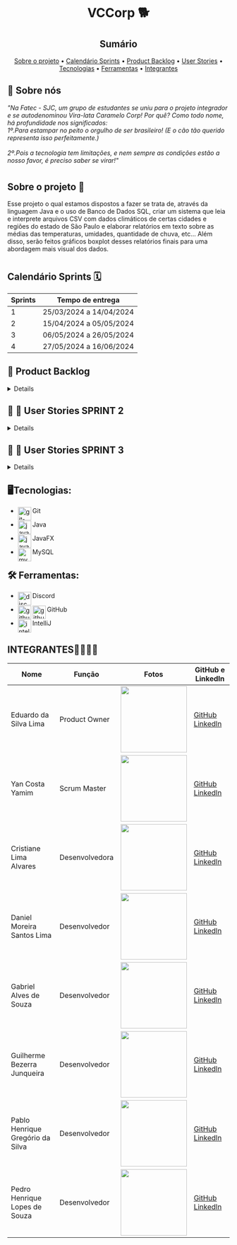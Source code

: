 # <h1 align="center"> VCCorp 🐕​ </h1>

<h2 align="center"> Sumário </h2>
  <p align="center">
     <a href ="#sobre-o-projeto">Sobre o projeto</a>  • 
     <a href ="#calendario-sprints">Calendário Sprints</a>  • 
     <a href ="#product-backlog">Product Backlog</a>  •
     <a href ="#user-stories">User Stories</a>  •
     <a href ="#tecnologias">Tecnologias</a>  •
     <a href ="#ferramentas">Ferramentas</a>  •
     <a href ="#integrantes">Integrantes</a>
   </p>

<span id="Sobre nós">

## :dart: Sobre nós 

<i>"Na Fatec - SJC, um grupo de estudantes se uniu para o projeto integrador e se autodenominou Vira-lata Caramelo Corp! Por quê? Como todo nome, há profundidade nos significados:
<br>1º.Para estampar no peito o orgulho de ser brasileiro! (E o cão tão querido representa isso perfeitamente.) </br>
<br>2º.Pois a tecnologia tem limitações, e nem sempre as condições estão a nosso favor, é preciso saber se virar!"</br></i>

# <h2>Sobre o projeto 💬</h2>
Esse projeto o qual estamos dispostos a fazer se trata de, através da linguagem Java e o uso de Banco de Dados SQL, criar um sistema que leia e interprete arquivos CSV com dados climáticos de certas cidades e regiões do estado de São Paulo e elaborar relatórios em texto sobre as médias das temperaturas, umidades, quantidade de chuva, etc... Além disso, serão feitos gráficos boxplot desses relatórios finais para uma abordagem mais visual dos dados.

# <h2>Calendário Sprints 🗓️</h2>

| Sprints | Tempo de entrega               |
|---------|-------------------------------|
| 1       | 25/03/2024 a 14/04/2024       |
| 2       | 15/04/2024 a 05/05/2024       |
| 3       | 06/05/2024 a 26/05/2024       |
| 4       | 27/05/2024 a 16/06/2024       |

<span id="backlog--entregas">
   
## :pushpin: Product Backlog

<details>

| Prioridade | Função                                             | Descrição                                                                                                          |
|------------|----------------------------------------------------|--------------------------------------------------------------------------------------------------------------------| 
| 1          | Leitura de Arquivos CSV  | Elaborar o diagrama de classes para representar a estrutura do sistema e as relações entre as entidades.            | 
| 2          | Criar Diagrama de Classes  | Desenvolver a lógica para carregar e validar arquivos CSV contendo dados climáticos. Identificar e armazenar os registros suspeitos para revisão manual.             | 
| 3        | Gerenciamento de Estações, Cidades e Unidades de Medida  | Desenvolver a funcionalidade para visualizar, adicionar, modificar e excluir informações sobre estações meteorológicas, cidades e unidades de medida.       | 
| 4          |  Modelar Banco de Dados | Desenvolver a interface de usuário visual para facilitar a interação do usuário com o sistema.                      | 
| 5          | Criar Interface de Usuário (UI) | Modelar o banco de dados para armazenar os dados climáticos de forma eficiente e organizada.                       | 
| 6          | Identificação de Cidades  | Extrair o nome da cidade a partir do nome do arquivo CSV. Associar cada arquivo à sua respectiva cidade.             | 
| 7          | Unificação dos Dados                              | Desenvolver a estrutura de dados para armazenar os dados unificados das cidades. Implementar a lógica para unificar os dados das estações meteorológicas.          |
| 8          | Implementar Banco de Dados MySQL                  | Configurar e implementar o banco de dados MySQL para armazenar os dados climáticos conforme o modelo definido.      | 
| 9          | Tratamento de Registros Suspeitos                 | Implementar uma interface para revisão e correção de registros suspeitos. Permitir a exclusão ou revisão dos registros suspeitos e sua adição à base de dados principal. | 
| 10          | Relatório de Médias por Cidade e Período          | Desenvolver a funcionalidade para gerar relatórios de médias das variáveis climáticas por cidade e período de tempo selecionados pelo usuário.                        |  
| 11          | Preparação para Plotagem de Gráficos Boxplot      | Implementar a lógica para calcular os elementos necessários para plotagem de gráficos boxplot com base nos dados de uma estação em uma determinada data.               | 
| 12         | Ajustes e Melhorias                               | Realizar ajustes finais e melhorias de usabilidade com base no feedback do usuário.                                 |
| 13         | Documentação                                      | Preparar a documentação do sistema, incluindo manuais de usuário e desenvolvedor.                                   |

</details>


## :pushpin: 📖 User Stories SPRINT 2
<details>

| Titulo da funcionalidade | Descrição | Critérios de conclusão (DOT) | Critérios de aceitação (DOR) |
|---------------------------|-----------|-----------------------------|-------------------------------|
| Gerenciamento das estações de coleta | Esta funcionalidade visa facilitar o gerenciamento das estações de coleta de dados climáticos. Cada arquivo CSV contém um código que identifica a estação de coleta e a cidade correspondente. A funcionalidade garantirá que o sistema reconheça automaticamente de qual estação é cada arquivo, permitindo uma organização eficiente dos dados e simplificando a análise subsequente. | O sistema reconhece automaticamente o código da estação de coleta de cada arquivo CSV carregado. As informações sobre a estação de coleta são exibidas corretamente na interface do usuário. Caso o código da estação de coleta não seja reconhecido automaticamente, o sistema fornece uma indicação clara ao usuário e permite a correção manual. A funcionalidade foi revisada e aprovada para liberação. A documentação do usuário foi atualizada para incluir instruções sobre como o sistema reconhece e gerencia as estações de coleta automaticamente. | A equipe de desenvolvimento compreende claramente o formato dos nomes dos arquivos CSV e como eles identificam as estações de coleta. Foram identificados os padrões nos nomes dos arquivos que indicam a estação de coleta e a cidade correspondente. A funcionalidade de reconhecimento automático da estação de coleta foi priorizada no backlog do produto. As interfaces de usuário necessárias para visualizar e gerenciar as estações de coleta estão disponíveis para desenvolvimento. Foram estabelecidos procedimentos para lidar com casos em que o código da estação de coleta não é reconhecido automaticamente pelo sistema. |
| Gerenciamento da cidades | Esta funcionalidade visa facilitar o gerenciamento das cidades relacionadas aos dados climáticos. Além de reconhecer automaticamente a cidade de cada arquivo CSV, o sistema permitirá a associação de nomes por extenso às siglas das cidades. Isso garantirá que as cidades sejam identificadas corretamente durante a geração de relatórios e análise dos dados, proporcionando uma experiência mais completa e precisa para o usuário. | O sistema reconhece automaticamente a cidade de cada arquivo CSV carregado. As informações sobre a cidade são exibidas corretamente na interface do usuário. Caso o nome da cidade não seja reconhecido automaticamente, o sistema fornece uma indicação clara ao usuário e permite a associação manual. A funcionalidade foi revisada e aprovada para liberação. A documentação do usuário foi atualizada para incluir instruções sobre como o sistema reconhece e associa nomes de cidades automaticamente. | A equipe de desenvolvimento compreende claramente como as cidades estão relacionadas aos arquivos CSV e como elas são identificadas. Foram identificados os padrões nos nomes dos arquivos que indicam as cidades correspondentes. A funcionalidade de reconhecimento automático da cidade e associação de nomes por extenso foi priorizada no backlog do produto. As interfaces de usuário necessárias para configurar a associação de nomes por extenso às siglas das cidades estão disponíveis para desenvolvimento. Foram estabelecidos procedimentos para lidar com casos em que o nome da cidade não é reconhecido automaticamente pelo sistema. |
| Exportação de relatório em PDF | Esta funcionalidade permite aos usuários exportar os relatórios gerados pelo sistema em formato PDF. Com a exportação em PDF, os usuários podem compartilhar e distribuir facilmente os relatórios com outras partes interessadas. Isso garante que as informações sejam acessíveis e portáteis, permitindo uma comunicação eficaz e uma colaboração mais fácil entre os usuários. | A funcionalidade permite exportar os relatórios em formato PDF de forma eficiente. Os relatórios exportados em PDF incluem todas as informações relevantes e são formatados corretamente. A exportação de relatórios em PDF foi testada em diferentes cenários e aprovada para liberação. A funcionalidade foi revisada e aprovada para liberação. A documentação do usuário foi atualizada para incluir instruções sobre como exportar os relatórios em formato PDF. | A equipe de desenvolvimento compreende claramente os tipos de relatórios que podem ser exportados em formato PDF. Foram identificadas as informações e formatações que devem ser incluídas nos relatórios em PDF. A funcionalidade de exportação de relatórios em PDF foi priorizada no backlog do produto. As interfaces de usuário necessárias para configurar e executar a exportação de relatórios estão disponíveis para desenvolvimento. Foram estabelecidos procedimentos para lidar com casos em que a exportação de relatórios em PDF não é bem-sucedida devido a problemas de formatação ou compatibilidade. |
| Persistencia: Através do uso do banco, manter dados salvos para uso posteriormente ao religar programa | Esta funcionalidade visa garantir a persistência dos dados armazenados por meio do uso de um banco de dados. Independentemente de o programa ser encerrado e posteriormente religado, os dados permanecerão salvos, garantindo sua integridade e disponibilidade para uso contínuo. Isso assegura que as informações coletadas e processadas não sejam perdidas entre sessões de uso do programa, proporcionando continuidade e consistência nos dados para os usuários. | Os dados são armazenados com sucesso no banco de dados durante o uso do programa. Os dados persistidos são recuperados de forma correta e consistente ao religar o programa. A funcionalidade foi testada em diferentes cenários de persistência e recuperação de dados. A funcionalidade foi revisada e aprovada para liberação. A documentação do usuário foi atualizada para incluir informações sobre a persistência de dados e sua importância para a continuidade das informações entre sessões de uso do programa. | A equipe de desenvolvimento compreende claramente os tipos de dados que precisam ser persistentes. Foram identificados os requisitos de armazenamento e recuperação de dados utilizando um banco de dados. A funcionalidade de persistência de dados foi priorizada no backlog do produto. As interfaces de comunicação com o banco de dados estão disponíveis para desenvolvimento. Foram estabelecidos procedimentos para lidar com casos de falha na persistência ou recuperação de dados. |

</details>

## :pushpin: 📖 User Stories SPRINT 3

<details>

| Titulo da funcionalidade | Descrição | Critérios de conclusão (DOT) | Critérios de aceitação (DOR) |
|---------------------------|-----------|-----------------------------|-------------------------------|
| União de dados dos arquivos redundantes, tirando a média das variaveis climáticas | Esta funcionalidade tem como objetivo unir dados de arquivos redundantes que contenham informações de variáveis climáticas e calcular a média dessas variáveis. Quando múltiplos arquivos contêm dados semelhantes, a funcionalidade irá combinar esses dados e calcular a média das variáveis climáticas correspondentes. Isso ajuda a evitar a redundância de dados e simplifica a análise posterior dos dados climáticos. | A funcionalidade de união de dados e cálculo da média foi implementada e testada com sucesso em ambiente de desenvolvimento. Os arquivos redundantes foram processados corretamente, e a média das variáveis climáticas foi calculada de forma precisa. As operações de união e cálculo da média foram otimizadas para desempenho e eficiência. A funcionalidade foi revisada e aprovada para liberação. A documentação do usuário foi atualizada para incluir instruções sobre como utilizar a funcionalidade de união e cálculo da média. | A equipe de desenvolvimento compreende claramente os tipos de variáveis climáticas que serão consideradas para a média. Foram identificados os arquivos redundantes que contêm dados semelhantes e precisam ser unidos. A funcionalidade de união de dados e cálculo da média foi priorizada no backlog do produto. As interfaces de usuário necessárias para configurar a operação de união e cálculo da média estão disponíveis para desenvolvimento. Foram estabelecidos procedimentos para lidar com casos em que os dados dos arquivos redundantes são inconsistentes ou incompletos. |
| Tratamento de registros suspeitos, isolando arquivos | Esta funcionalidade possibilita o tratamento de registros suspeitos nos arquivos CSV, isolando esses registros para revisão posterior. Quando um registro é identificado como suspeito, ele será separado dos demais para que os usuários possam revisá-lo e corrigi-lo, garantindo a integridade e a qualidade dos dados. Isso permite que problemas potenciais nos registros sejam identificados e resolvidos antes de serem incluídos na análise ou nos relatórios, evitando assim a distorção ou a interpretação incorreta dos dados. | A funcionalidade permite isolar e tratar registros suspeitos nos arquivos CSV de forma eficiente. Os registros suspeitos são isolados corretamente e estão disponíveis para revisão pelos usuários. Os procedimentos de tratamento de registros suspeitos foram testados em diferentes cenários e aprovados para liberação. A funcionalidade foi revisada e aprovada para liberação. A documentação do usuário foi atualizada para incluir instruções sobre como isolar e tratar registros suspeitos nos arquivos CSV. | A equipe de desenvolvimento compreende claramente os critérios que determinam se um registro é suspeito. Foram identificados os procedimentos e critérios para isolar e tratar registros suspeitos nos arquivos CSV. A funcionalidade de tratamento de registros suspeitos foi priorizada no backlog do produto. As interfaces de usuário necessárias para isolar e tratar registros suspeitos estão disponíveis para desenvolvimento. Foram estabelecidos procedimentos para lidar com casos em que os registros suspeitos não são identificados corretamente pelo sistema. |
| Permitir configuração para determinar o que é um registro suspeito | Esta funcionalidade possibilita aos usuários configurar os critérios para determinar o que é considerado um registro suspeito nos arquivos CSV. Os usuários terão a capacidade de personalizar os critérios com base em suas necessidades específicas e nos requisitos do projeto. Isso proporciona flexibilidade e adaptabilidade ao sistema, permitindo que os usuários definam regras personalizadas para identificar registros suspeitos de acordo com os padrões e as exigências do contexto em que estão trabalhando. | A funcionalidade permite aos usuários configurar os critérios para determinar o que é um registro suspeito nos arquivos CSV. As configurações dos critérios são aplicadas corretamente durante o processamento dos dados. Os critérios configurados foram testados em diferentes cenários e aprovados para liberação. A funcionalidade foi revisada e aprovada para liberação. A documentação do usuário foi atualizada para incluir instruções sobre como configurar os critérios para determinar registros suspeitos nos arquivos CSV. | A equipe de desenvolvimento compreende claramente os tipos de critérios que podem ser configurados para determinar um registro suspeito. Foram identificados os parâmetros e variáveis que podem ser utilizados na configuração dos critérios. A funcionalidade de configuração para determinar o que é um registro suspeito foi priorizada no backlog do produto. As interfaces de usuário necessárias para configurar os critérios estão disponíveis para desenvolvimento. Foram estabelecidos procedimentos para lidar com casos em que os critérios configurados não estão produzindo os resultados esperados. |
| Geração de relatórios personalizados com base em critérios selecionados pelo usuário | Esta funcionalidade oferece aos usuários a capacidade de gerar relatórios personalizados com base em critérios selecionados por eles mesmos. Os usuários podem especificar quais dados desejam incluir nos relatórios, aplicar filtros para limitar os resultados e agrupar informações conforme necessário. Isso permite uma análise mais precisa e direcionada dos dados, atendendo às necessidades específicas de cada usuário. | A funcionalidade permite aos usuários selecionar os critérios desejados para personalizar os relatórios. Os relatórios personalizados são gerados corretamente de acordo com os critérios selecionados pelos usuários. Os filtros e agrupamentos aplicados aos dados nos relatórios funcionam conforme esperado. A funcionalidade foi testada em diferentes cenários de personalização de relatórios e aprovada para liberação. A documentação do usuário foi atualizada para incluir instruções sobre como selecionar os critérios e gerar relatórios personalizados. | A equipe de desenvolvimento compreende claramente os critérios que podem ser selecionados pelos usuários para personalizar os relatórios. Foram identificados os tipos de filtros e agrupamentos que podem ser aplicados aos dados nos relatórios personalizados. A funcionalidade de geração de relatórios personalizados foi priorizada no backlog do produto. As interfaces de usuário necessárias para selecionar os critérios e configurar os relatórios estão disponíveis para desenvolvimento. Foram estabelecidos procedimentos para lidar com casos em que os critérios selecionados pelos usuários resultam em relatórios vazios ou incompletos. |

</details>



## 🖥️Tecnologias:
 * <p>
   <img align="left" title="git-logo" height="30px" src="https://skillicons.dev/icons?i=git"/>
   Git
 </p>
 
* <p>
   <img align="left" title="java-logo" height="30px" src="https://skillicons.dev/icons?i=java"/>
   Java
 </p>

* <p>
   <img align="left" title="javafx-logo" height="30px" src="https://github.com/nininhosam/nininhosam/assets/76211125/5b22e9b0-5474-4366-8742-2b6545952951"/>
   JavaFX
 </p>
 
* <p>
   <img align="left" title="mysql-logo" height="30px" src="https://skillicons.dev/icons?i=mysql"/>
   MySQL
 </p>




## 🛠️ Ferramentas:
* <p>
   <img align="left" title="discord-logo" height="30px" src="https://skillicons.dev/icons?i=discord"/>
   Discord
 </p>
 
* <p>
   <img align="left" title="github-dark" height="30px" src="https://user-images.githubusercontent.com/76211125/227561942-1503fb74-eb8e-41d1-936e-bf22bc2d70eb.png#gh-dark-mode-only"/>
   <img align="left" title="github-light" height="30px" src="https://user-images.githubusercontent.com/76211125/227561896-a90cea71-7431-4908-ac8d-71fc02603eeb.png#gh-light-mode-only"/>
   GitHub
 </p>
 
* <p>
   <img align="left" title="intellij-logo" height="30px" src="https://skillicons.dev/icons?i=idea"/>
   IntelliJ
 </p>


# <h2>INTEGRANTES👨‍💻👩‍💻</h2>
| Nome                                    | Função          | Fotos                                                                                                     | GitHub e LinkedIn                                        |
|-----------------------------------------|-----------------|-----------------------------------------------------------------------------------------------------------|----------------------------------------------------------|
| Eduardo da Silva Lima | Product Owner   | <img src="https://github.com/YanYamim/VCCorp/assets/119015786/24de5e7d-c40f-4d88-a9b6-48ee56f76ec8" width="150px"/> | [GitHub](https://github.com/PortifoliodoEdu) [Linkedln](https://www.linkedin.com/in/edu-datamarketing) |
| Yan Costa Yamim | Scrum Master    | <img src="https://github.com/YanYamim/VCCorp/assets/119015786/f3a0006b-3a5b-45ef-9108-aaf8c2634d98" width="150px"/> | [GitHub](https://github.com/yancostayamim) [Linkedln](https://www.linkedin.com/in/yan-yamim-185220278/) |
| Cristiane Lima Alvares  | Desenvolvedora  | <img src="https://github.com/YanYamim/VCCorp/assets/119015786/c2d64b75-d1f6-4abf-bdfc-ec996563ba5f" width="150px"/> | [GitHub](https://github.com/hstcris) [Linkedln](https://www.linkedin.com/in/cristiane-alvares/) |
| Daniel Moreira Santos Lima  | Desenvolvedor  | <img src="https://github.com/YanYamim/VCCorp/assets/119015786/da3b8d2b-ec18-405c-b2be-7bedff43a27c" width="150px"/> | [GitHub](https://github.com/DanielLimaCpy) [Linkedln](https://www.linkedin.com/in/daniel-lima-637648179?utm_source=share&utm_campaign=share_via&utm_content=profile&utm_medium=android_app) |
| Gabriel Alves de Souza   | Desenvolvedor   | <img src="https://github.com/YanYamim/VCCorp/assets/119015786/e5cc312c-c170-4d27-906d-d49e4b985e6d" width="150px"/> |[GitHub](https://github.com/gabriel15asouza) [Linkedln](https://www.linkedin.com/in/gabriel-alves-de-souza-5b7747267/) |
| Guilherme Bezerra Junqueira | Desenvolvedor | <img src="https://github.com/YanYamim/VCCorp/assets/119015786/2bd4f098-fbf3-46c9-bcf1-696c1e396c44" width="150px"/> | [GitHub](https://github.com/GuilhermebJunqueira) [Linkedln](https://www.linkedin.com/in/guilherme-bezerra-a01035170/) |
| Pablo Henrique Gregório da Silva| Desenvolvedor | <img src="https://github.com/YanYamim/VCCorp/assets/119015786/f32214ff-67c2-4fd8-98bd-47d2fd9ca690" width="150px"/> | [GitHub](https://github.com/pablohgs05) [Linkedln](https://www.linkedin.com/in/pablo-henrique05/) |
| Pedro Henrique Lopes de Souza | Desenvolvedor   | <img src="https://github.com/YanYamim/VCCorp/assets/119015786/ad8a9b5a-c699-4dfd-b2ca-2eee1476d103" width="150px"/> | [GitHub](https://github.com/pelopinho) [Linkedln](https://www.linkedin.com/in/pelopes7/)|
